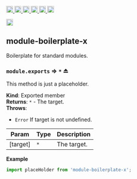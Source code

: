 <a
  href="https://travis-ci.org/Xotic750/module-boilerplate-x"
  title="Travis status">
<img
  src="https://travis-ci.org/Xotic750/module-boilerplate-x.svg?branch=master"
  alt="Travis status" height="18">
</a>
<a
  href="https://david-dm.org/Xotic750/module-boilerplate-x"
  title="Dependency status">
<img src="https://david-dm.org/Xotic750/module-boilerplate-x/status.svg"
  alt="Dependency status" height="18"/>
</a>
<a
  href="https://david-dm.org/Xotic750/module-boilerplate-x?type=dev"
  title="devDependency status">
<img src="https://david-dm.org/Xotic750/module-boilerplate-x/dev-status.svg"
  alt="devDependency status" height="18"/>
</a>
<a
  href="https://badge.fury.io/js/module-boilerplate-x"
  title="npm version">
<img src="https://badge.fury.io/js/module-boilerplate-x.svg"
  alt="npm version" height="18">
</a>
<a
  href="https://www.jsdelivr.com/package/npm/module-boilerplate-x"
  title="jsDelivr hits">
<img src="https://data.jsdelivr.com/v1/package/npm/module-boilerplate-x/badge?style=rounded"
  alt="jsDelivr hits" height="18">
</a>
<a
  href="https://bettercodehub.com/results/Xotic750/module-boilerplate-x"
  title="bettercodehub score">
<img src="https://bettercodehub.com/edge/badge/Xotic750/module-boilerplate-x?branch=master"
  alt="bettercodehub score" height="18">
</a>

<a
  href="https://bettercodehub.com/results/Xotic750/module-boilerplate-x"
  title="bettercodehub score">
<img src="https://bettercodehub.com/edge/badge/Xotic750/module-boilerplate-x?branch=master"
  alt="bettercodehub score" height="18">
</a>

<a name="module_module-boilerplate-x"></a>

## module-boilerplate-x

Boilerplate for standard modules.

<a name="exp_module_module-boilerplate-x--module.exports"></a>

### `module.exports` ⇒ <code>\*</code> ⏏

This method is just a placeholder.

**Kind**: Exported member  
**Returns**: <code>\*</code> - The target.  
**Throws**:

- <code>Error</code> If target is not undefined.

| Param    | Type            | Description |
| -------- | --------------- | ----------- |
| [target] | <code>\*</code> | The target. |

**Example**

```js
import placeHolder from 'module-boilerplate-x';
```
